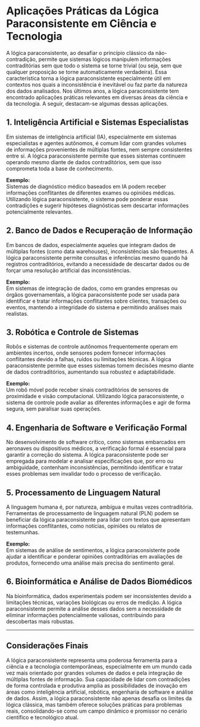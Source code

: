 # Aplicações Práticas da Lógica Paraconsistente em Ciência e Tecnologia

A lógica paraconsistente, ao desafiar o princípio clássico da não-contradição, permite que sistemas lógicos manipulem informações contraditórias sem que todo o sistema se torne trivial (ou seja, sem que qualquer proposição se torne automaticamente verdadeira). Essa característica torna a lógica paraconsistente especialmente útil em contextos nos quais a inconsistência é inevitável ou faz parte da natureza dos dados analisados. Nos últimos anos, a lógica paraconsistente tem encontrado aplicações práticas relevantes em diversas áreas da ciência e da tecnologia. A seguir, destacam-se algumas dessas aplicações.

## 1. Inteligência Artificial e Sistemas Especialistas

Em sistemas de inteligência artificial (IA), especialmente em sistemas especialistas e agentes autônomos, é comum lidar com grandes volumes de informações provenientes de múltiplas fontes, nem sempre consistentes entre si. A lógica paraconsistente permite que esses sistemas continuem operando mesmo diante de dados contraditórios, sem que isso comprometa toda a base de conhecimento.

**Exemplo:**  
Sistemas de diagnóstico médico baseados em IA podem receber informações conflitantes de diferentes exames ou opiniões médicas. Utilizando lógica paraconsistente, o sistema pode ponderar essas contradições e sugerir hipóteses diagnósticas sem descartar informações potencialmente relevantes.

## 2. Banco de Dados e Recuperação de Informação

Em bancos de dados, especialmente aqueles que integram dados de múltiplas fontes (como data warehouses), inconsistências são frequentes. A lógica paraconsistente permite consultas e inferências mesmo quando há registros contraditórios, evitando a necessidade de descartar dados ou de forçar uma resolução artificial das inconsistências.

**Exemplo:**  
Em sistemas de integração de dados, como em grandes empresas ou órgãos governamentais, a lógica paraconsistente pode ser usada para identificar e tratar informações conflitantes sobre clientes, transações ou eventos, mantendo a integridade do sistema e permitindo análises mais realistas.

## 3. Robótica e Controle de Sistemas

Robôs e sistemas de controle autônomos frequentemente operam em ambientes incertos, onde sensores podem fornecer informações conflitantes devido a falhas, ruídos ou limitações técnicas. A lógica paraconsistente permite que esses sistemas tomem decisões mesmo diante de dados contraditórios, aumentando sua robustez e adaptabilidade.

**Exemplo:**  
Um robô móvel pode receber sinais contraditórios de sensores de proximidade e visão computacional. Utilizando lógica paraconsistente, o sistema de controle pode avaliar as diferentes informações e agir de forma segura, sem paralisar suas operações.

## 4. Engenharia de Software e Verificação Formal

No desenvolvimento de software crítico, como sistemas embarcados em aeronaves ou dispositivos médicos, a verificação formal é essencial para garantir a correção do sistema. A lógica paraconsistente pode ser empregada para modelar e analisar especificações que, por erro ou ambiguidade, contenham inconsistências, permitindo identificar e tratar esses problemas sem invalidar todo o processo de verificação.

## 5. Processamento de Linguagem Natural

A linguagem humana é, por natureza, ambígua e muitas vezes contraditória. Ferramentas de processamento de linguagem natural (PLN) podem se beneficiar da lógica paraconsistente para lidar com textos que apresentam informações conflitantes, como notícias, opiniões ou relatos de testemunhas.

**Exemplo:**  
Em sistemas de análise de sentimentos, a lógica paraconsistente pode ajudar a identificar e ponderar opiniões contraditórias em avaliações de produtos, fornecendo uma análise mais precisa do sentimento geral.

## 6. Bioinformática e Análise de Dados Biomédicos

Na bioinformática, dados experimentais podem ser inconsistentes devido a limitações técnicas, variações biológicas ou erros de medição. A lógica paraconsistente permite a análise desses dados sem a necessidade de eliminar informações potencialmente valiosas, contribuindo para descobertas mais robustas.

---

## Considerações Finais

A lógica paraconsistente representa uma poderosa ferramenta para a ciência e a tecnologia contemporâneas, especialmente em um mundo cada vez mais orientado por grandes volumes de dados e pela integração de múltiplas fontes de informação. Sua capacidade de lidar com contradições de forma controlada e produtiva amplia as possibilidades de inovação em áreas como inteligência artificial, robótica, engenharia de software e análise de dados. Assim, a lógica paraconsistente não apenas desafia os limites da lógica clássica, mas também oferece soluções práticas para problemas reais, consolidando-se como um campo dinâmico e promissor no cenário científico e tecnológico atual.